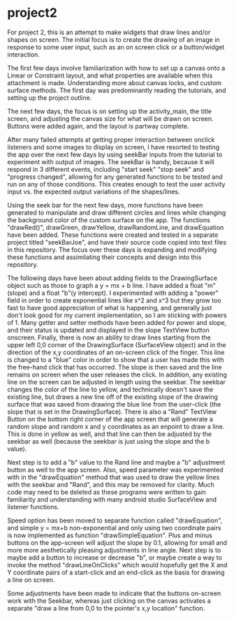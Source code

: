 # project2

For project 2, this is an attempt to make widgets that draw lines and/or shapes on screen.  The initial focus is to create the drawing of an image
in response to some user input, such as an on screen click or a button/widget interaction. 

The first few days involve familiarization with how to set up a canvas onto a Linear or Constraint layout, and what properties are available
when this attachment is made.  Understanding more about canvas locks, and custom surface methods.  The first day was predominantly reading the 
tutorials, and setting up the project outline.

The next few days, the focus is on setting up the activity_main, the title screen, and adjusting the canvas size for what will be drawn on screen.
Buttons were added again, and the layout is partway complete.

After many failed attempts at getting proper interaction between onclick listeners and some images to display on screen, I have resorted to testing the app
over the next few days by using seekBar inputs from the tutorial to experiment with output of images.  The seekBar is handy, because it will respond
in 3 different events, including "start seek" "stop seek" and "progress changed", allowing for any generated functions to be tested and run on any of
those conditions.  This creates enough to test the user activity input vs. the expected output variations of the shapes/lines.

Using the seek bar for the next few days, more functions have been generated to manipulate and draw different circles and lines while changing the
background color of the custom surface on the app.  The functions "drawRed()", drawGreen, drawYellow, drawRandomLine, and drawEquation have been added.
These functions were created and tested in a separate project titled "seekBarJoe", and have their source code copied into text files in this repository.
The focus over these days is expanding and modifying these functions and assimilating their concepts and design into this repository.

The following days have been about adding fields to the DrawingSurface object such as those to graph a y = mx + b line.  I have added a float "m" (slope) 
and a float "b"(y intercept).  I experimented with adding a "power" field in order to create exponential lines like x^2 and x^3 but they grow too fast
to have good appreciation of what is happening, and generally just don't look good for my current implementation, so I am sticking with powers of 1.
Many getter and setter methods have been added for power and slope, and their status is updated and displayed in the slope TextView button onscreen.
Finally, there is now an ability to draw lines starting from the upper left 0,0 corner of the DrawingSurface (SurfaceView object) and in the direction
of the x,y coordinates of an on-screen click of the finger.  This line is changed to a "blue" color in order to show that a user has made this with
the free-hand click that has occurred.  The slope is then saved and the line remains on screen when the user releases the click.
In addition, any existing line on the screen can be adjusted in length using the seekbar.  The seekbar changes the color of the line to yellow,
and technically doesn't save the existing line, but draws a new line off of the existing slope of the drawing surface that was saved from 
drawing the blue line from the user-click (the slope that is set in the DrawingSurface).  There is also a "Rand" TextView Button on the bottom
right corner of the app screen that will generate a random slope and random x and y coordinates as an enpoint to draw a line.  This is done in 
yellow as well, and that line can then be adjusted by the seekbar as well (because the seekbar is just using the slope and the b value). 

Next step is to add a "b" value to the Rand line and maybe a "b" adjustment button as well to the app screen.  Also, speed parameter was experimented with
in the "drawEquation" method that was used to draw the yellow lines with the seekbar and "Rand", and this may be removed for clarity.  Much code
may need to be deleted as these programs were written to gain familiarity and understanding with many android studio SurfaceView and listener functions.

Speed option has been moved to separate function called "drawEquation", and simple y = mx+b non-exponential and only using two coordinate pairs is
now implemented as function "drawSimpleEquation".  Plus and minus buttons on the app-screen will adjust the slope by 0.1, allowing for small and
more more aesthetically pleasing adjustments in line angle.  Next step is to maybe add a button to increase or decrease "b", or maybe create a way
to invoke the method "drawLineOnClicks" which would hopefully get the X and Y coordinate pairs of a start-click and an end-click as the basis for
drawing a line on screen.

Some adjustments have been made to indicate that the buttons on-screen work with the Seekbar, whereas just clicking on the canvas activates a 
separate "draw a line from 0,0 to the pointer's x,y location" function.